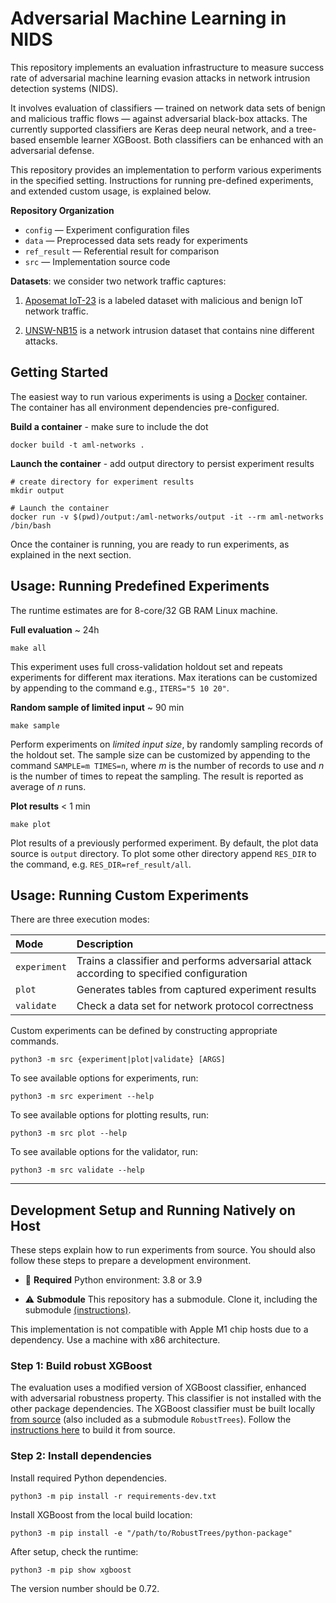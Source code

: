 # Adversarial Machine Learning in NIDS

This repository implements an evaluation infrastructure to measure success rate of adversarial machine learning evasion
attacks in network intrusion detection systems (NIDS).

It involves evaluation of classifiers — trained on network data sets of benign and malicious traffic flows — against
adversarial black-box attacks. The currently supported classifiers are Keras deep neural network, and a tree-based
ensemble learner XGBoost. Both classifiers can be enhanced with an adversarial defense.

This repository provides an implementation to perform various experiments in the specified setting. Instructions for
running pre-defined experiments, and extended custom usage, is explained below.

**Repository Organization**

- `config`     — Experiment configuration files              
- `data`       — Preprocessed data sets ready for experiments
- `ref_result` — Referential result for comparison          
- `src`        — Implementation source code                  

**Datasets**: we consider two network traffic captures:

1. [Aposemat IoT-23](https://www.stratosphereips.org/datasets-iot23/) is a labeled dataset with malicious and benign IoT
   network traffic.

2. [UNSW-NB15](https://research.unsw.edu.au/projects/unsw-nb15-dataset) is a network intrusion dataset that contains
   nine different attacks.

## Getting Started

The easiest way to run various experiments is using a [Docker](https://docs.docker.com/engine/install/) container.
The container has all environment dependencies pre-configured.

**Build a container** - make sure to include the dot

```
docker build -t aml-networks .
```

**Launch the container** - add output directory to persist experiment results

```
# create directory for experiment results
mkdir output

# Launch the container
docker run -v $(pwd)/output:/aml-networks/output -it --rm aml-networks /bin/bash
```

Once the container is running, you are ready to run experiments, as explained in the next section.

## Usage: Running Predefined Experiments

The runtime estimates are for 8-core/32 GB RAM Linux machine.

**Full evaluation** ~ 24h

```
make all
```

This experiment uses full cross-validation holdout set and repeats experiments for different max iterations. Max
iterations can be customized by appending to the command e.g., `ITERS="5 10 20"`.

**Random sample of limited input** ~ 90 min

```
make sample
```

Perform experiments on _limited input size_, by randomly sampling records of the holdout set. The sample size can be
customized by appending to the command `SAMPLE=m TIMES=n`, where $m$ is the number of records to use and $n$ is the
number of times to repeat the sampling. The result is reported as average of $n$ runs.

**Plot results** < 1 min

```
make plot
```

Plot results of a previously performed experiment. 
By default, the plot data source is `output` directory. 
To plot some other directory append `RES_DIR` to the command,
e.g. `RES_DIR=ref_result/all`.

## Usage: Running Custom Experiments

There are three execution modes:

| Mode         | Description                                                                              |
|:-------------|:-----------------------------------------------------------------------------------------|
| `experiment` | Trains a classifier and performs adversarial attack according to specified configuration |
| `plot`       | Generates tables from captured experiment results                                        |
| `validate`   | Check a data set for network protocol correctness                                        |

Custom experiments can be defined by constructing appropriate commands.

```
python3 -m src {experiment|plot|validate} [ARGS]
```

To see available options for experiments, run:

```
python3 -m src experiment --help
```

To see available options for plotting results, run:

```
python3 -m src plot --help
```

To see available options for the validator, run:

```
python3 -m src validate --help
```

---

## Development Setup and Running Natively on Host

These steps explain how to run experiments from source.
You should also follow these steps to prepare a development environment.

- :snake: **Required** Python environment: 3.8 or 3.9

- :warning: **Submodule** This repository has a submodule. Clone it, including the submodule
  [(instructions)](https://stackoverflow.com/a/4438292).

This implementation is not compatible with Apple M1 chip hosts due to a dependency. Use a machine with x86 architecture.

### Step 1: Build robust XGBoost

The evaluation uses a modified version of XGBoost classifier, enhanced with adversarial robustness property. This
classifier is not installed with the other package dependencies. The XGBoost classifier must be built
locally [from source](https://github.com/chenhongge/RobustTrees) (also included as a submodule `RobustTrees`). Follow
the
[instructions here](https://github.com/chenhongge/RobustTrees/tree/master/python-package#from-source) to build it from
source.

### Step 2: Install dependencies

Install required Python dependencies.

```
python3 -m pip install -r requirements-dev.txt
```

Install XGBoost from the local build location:

```
python3 -m pip install -e "/path/to/RobustTrees/python-package"
```

After setup, check the runtime:

```
python3 -m pip show xgboost
```

The version number should be 0.72.
